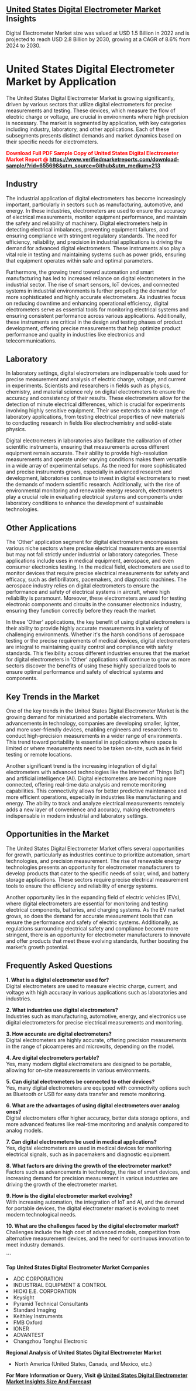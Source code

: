 <h2><a href="https://www.verifiedmarketreports.com/download-sample/?rid=655698&amp;utm_source=Github&amp;utm_medium=213" target="_blank">United States Digital Electrometer Market</a> Insights</h2><p>Digital Electrometer Market size was valued at USD 1.5 Billion in 2022 and is projected to reach USD 2.8 Billion by 2030, growing at a CAGR of 8.6% from 2024 to 2030.</p><p><h1>United States Digital Electrometer Market by Application</h1><p>The United States Digital Electrometer Market is growing significantly, driven by various sectors that utilize digital electrometers for precise measurements and testing. These devices, which measure the flow of electric charge or voltage, are crucial in environments where high precision is necessary. The market is segmented by application, with key categories including industry, laboratory, and other applications. Each of these subsegments presents distinct demands and market dynamics based on their specific needs for electrometers. <strong><p><span class=""><span style="color: #ff0000;"><strong>Download Full PDF Sample Copy of United States Digital Electrometer Market Report</strong> @ </span><a href="https://www.verifiedmarketreports.com/download-sample/?rid=655698&amp;utm_source=Github&amp;utm_medium=213" target="_blank">https://www.verifiedmarketreports.com/download-sample/?rid=655698&amp;utm_source=Github&amp;utm_medium=213</a></span></p></strong></p><h2>Industry</h2><p>The industrial application of digital electrometers has become increasingly important, particularly in sectors such as manufacturing, automotive, and energy. In these industries, electrometers are used to ensure the accuracy of electrical measurements, monitor equipment performance, and maintain the safety and reliability of machinery. Digital electrometers help in detecting electrical imbalances, preventing equipment failures, and ensuring compliance with stringent regulatory standards. The need for efficiency, reliability, and precision in industrial applications is driving the demand for advanced digital electrometers. These instruments also play a vital role in testing and maintaining systems such as power grids, ensuring that equipment operates within safe and optimal parameters.</p><p>Furthermore, the growing trend toward automation and smart manufacturing has led to increased reliance on digital electrometers in the industrial sector. The rise of smart sensors, IoT devices, and connected systems in industrial environments is further propelling the demand for more sophisticated and highly accurate electrometers. As industries focus on reducing downtime and enhancing operational efficiency, digital electrometers serve as essential tools for monitoring electrical systems and ensuring consistent performance across various applications. Additionally, these instruments are critical in the design and testing phases of product development, offering precise measurements that help optimize product performance and quality in industries like electronics and telecommunications.</p><h2>Laboratory</h2><p>In laboratory settings, digital electrometers are indispensable tools used for precise measurement and analysis of electric charge, voltage, and current in experiments. Scientists and researchers in fields such as physics, chemistry, and material science rely on digital electrometers to ensure the accuracy and consistency of their results. These electrometers allow for the detection of minute electrical differences, which is crucial for experiments involving highly sensitive equipment. Their use extends to a wide range of laboratory applications, from testing electrical properties of new materials to conducting research in fields like electrochemistry and solid-state physics.</p><p>Digital electrometers in laboratories also facilitate the calibration of other scientific instruments, ensuring that measurements across different equipment remain accurate. Their ability to provide high-resolution measurements and operate under varying conditions makes them versatile in a wide array of experimental setups. As the need for more sophisticated and precise instruments grows, especially in advanced research and development, laboratories continue to invest in digital electrometers to meet the demands of modern scientific research. Additionally, with the rise of environmental monitoring and renewable energy research, electrometers play a crucial role in evaluating electrical systems and components under laboratory conditions to enhance the development of sustainable technologies.</p><h2>Other Applications</h2><p>The 'Other' application segment for digital electrometers encompasses various niche sectors where precise electrical measurements are essential but may not fall strictly under industrial or laboratory categories. These applications include uses in medical equipment, aerospace, and even consumer electronics testing. In the medical field, electrometers are used to monitor devices that require precise electrical measurements for safety and efficacy, such as defibrillators, pacemakers, and diagnostic machines. The aerospace industry relies on digital electrometers to ensure the performance and safety of electrical systems in aircraft, where high reliability is paramount. Moreover, these electrometers are used for testing electronic components and circuits in the consumer electronics industry, ensuring they function correctly before they reach the market.</p><p>In these 'Other' applications, the key benefit of using digital electrometers is their ability to provide highly accurate measurements in a variety of challenging environments. Whether it's the harsh conditions of aerospace testing or the precise requirements of medical devices, digital electrometers are integral to maintaining quality control and compliance with safety standards. This flexibility across different industries ensures that the market for digital electrometers in 'Other' applications will continue to grow as more sectors discover the benefits of using these highly specialized tools to ensure optimal performance and safety of electrical systems and components.</p><h2>Key Trends in the Market</h2><p>One of the key trends in the United States Digital Electrometer Market is the growing demand for miniaturized and portable electrometers. With advancements in technology, companies are developing smaller, lighter, and more user-friendly devices, enabling engineers and researchers to conduct high-precision measurements in a wider range of environments. This trend toward portability is essential in applications where space is limited or where measurements need to be taken on-site, such as in field testing or remote locations.</p><p>Another significant trend is the increasing integration of digital electrometers with advanced technologies like the Internet of Things (IoT) and artificial intelligence (AI). Digital electrometers are becoming more connected, offering real-time data analysis and remote monitoring capabilities. This connectivity allows for better predictive maintenance and more efficient operations, especially in industries like manufacturing and energy. The ability to track and analyze electrical measurements remotely adds a new layer of convenience and accuracy, making electrometers indispensable in modern industrial and laboratory settings.</p><h2>Opportunities in the Market</h2><p>The United States Digital Electrometer Market offers several opportunities for growth, particularly as industries continue to prioritize automation, smart technologies, and precision measurement. The rise of renewable energy technologies presents an opportunity for electrometer manufacturers to develop products that cater to the specific needs of solar, wind, and battery storage applications. These sectors require precise electrical measurement tools to ensure the efficiency and reliability of energy systems.</p><p>Another opportunity lies in the expanding field of electric vehicles (EVs), where digital electrometers are essential for monitoring and testing electrical components, batteries, and charging systems. As the EV market grows, so does the demand for accurate measurement tools that can ensure the performance and safety of electric systems. Additionally, as regulations surrounding electrical safety and compliance become more stringent, there is an opportunity for electrometer manufacturers to innovate and offer products that meet these evolving standards, further boosting the market’s growth potential.</p><h2>Frequently Asked Questions</h2><p><strong>1. What is a digital electrometer used for?</strong><br>Digital electrometers are used to measure electric charge, current, and voltage with high accuracy in various applications such as laboratories and industries.</p><p><strong>2. What industries use digital electrometers?</strong><br>Industries such as manufacturing, automotive, energy, and electronics use digital electrometers for precise electrical measurements and monitoring.</p><p><strong>3. How accurate are digital electrometers?</strong><br>Digital electrometers are highly accurate, offering precision measurements in the range of picoamperes and microvolts, depending on the model.</p><p><strong>4. Are digital electrometers portable?</strong><br>Yes, many modern digital electrometers are designed to be portable, allowing for on-site measurements in various environments.</p><p><strong>5. Can digital electrometers be connected to other devices?</strong><br>Yes, many digital electrometers are equipped with connectivity options such as Bluetooth or USB for easy data transfer and remote monitoring.</p><p><strong>6. What are the advantages of using digital electrometers over analog ones?</strong><br>Digital electrometers offer higher accuracy, better data storage options, and more advanced features like real-time monitoring and analysis compared to analog models.</p><p><strong>7. Can digital electrometers be used in medical applications?</strong><br>Yes, digital electrometers are used in medical devices for monitoring electrical signals, such as in pacemakers and diagnostic equipment.</p><p><strong>8. What factors are driving the growth of the electrometer market?</strong><br>Factors such as advancements in technology, the rise of smart devices, and increasing demand for precision measurement in various industries are driving the growth of the electrometer market.</p><p><strong>9. How is the digital electrometer market evolving?</strong><br>With increasing automation, the integration of IoT and AI, and the demand for portable devices, the digital electrometer market is evolving to meet modern technological needs.</p><p><strong>10. What are the challenges faced by the digital electrometer market?</strong><br>Challenges include the high cost of advanced models, competition from alternative measurement devices, and the need for continuous innovation to meet industry demands.</p>```</p><p><strong>Top United States Digital Electrometer Market Companies</strong></p><div data-test-id=""><p><li>ADC CORPORATION</li><li> INDUSTRIAL EQUIPMENT & CONTROL</li><li> HIOKI E.E. CORPORATION</li><li> Keysight</li><li> Pyramid Technical Consultants</li><li> Standard Imaging</li><li> Keithley Instruments</li><li> FMB Oxford</li><li> IONER</li><li> ADVANTEST</li><li> Changzhou Tonghui Electronic</li></p><div><strong>Regional Analysis of&nbsp;United States Digital Electrometer Market</strong></div><ul><li dir="ltr"><p dir="ltr">North America&nbsp;(United States, Canada, and Mexico, etc.)</p></li></ul><p><strong>For More Information or Query, Visit @&nbsp;</strong><strong><a href="https://www.verifiedmarketreports.com/product/digital-electrometer-market/?utm_source=Github&amp;utm_medium=213" target="_blank">United States Digital Electrometer Market Insights Size And Forecast</a></strong></p></div>

